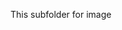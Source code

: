 This subfolder for image

<img src="https://www.euclideanspace.com/software/development/eclipse/xtext/grammar/parse.png" alt=""/>
